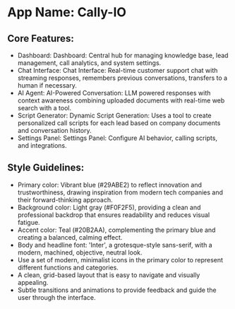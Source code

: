 # **App Name**: Cally-IO

## Core Features:

- Dashboard: Dashboard: Central hub for managing knowledge base, lead management, call analytics, and system settings.
- Chat Interface: Chat Interface: Real-time customer support chat with streaming responses, remembers previous conversations, transfers to a human if necessary.
- AI Agent: AI-Powered Conversation: LLM powered responses with context awareness combining uploaded documents with real-time web search with a tool.
- Script Generator: Dynamic Script Generation: Uses a tool to create personalized call scripts for each lead based on company documents and conversation history.
- Settings Panel: Settings Panel: Configure AI behavior, calling scripts, and integrations.

## Style Guidelines:

- Primary color: Vibrant blue (#29ABE2) to reflect innovation and trustworthiness, drawing inspiration from modern tech companies and their forward-thinking approach.
- Background color: Light gray (#F0F2F5), providing a clean and professional backdrop that ensures readability and reduces visual fatigue.
- Accent color: Teal (#20B2AA), complementing the primary blue and creating a balanced, calming effect.
- Body and headline font: 'Inter', a grotesque-style sans-serif, with a modern, machined, objective, neutral look.
- Use a set of modern, minimalist icons in the primary color to represent different functions and categories.
- A clean, grid-based layout that is easy to navigate and visually appealing.
- Subtle transitions and animations to provide feedback and guide the user through the interface.